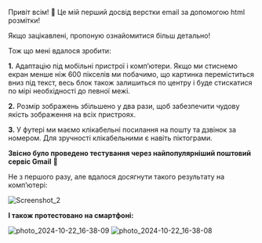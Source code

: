 Привіт всім! 👋
Це мій перший досвід верстки email за допомогою html розмітки!

Якщо зацікавлені, пропоную ознайомитися більш детально!

Тож що мені вдалося зробити:

<b>1.</b> Адаптацію під мобільні пристрої і комп’ютери.
Якщо ми стиснемо екран менше ніж 600 пікселів ми побачимо, що картинка переміститься вниз під текст,
весь блок також залишиться по центру і буде стискатися по мірі необхідності до певної межі.

<b>2.</b> Розмір зображень збільшено у два рази, щоб забезпечити
чудову якість зображення на всіх пристроях.

<b>3.</b> У футері ми маємо клікабельні посилання на пошту та дзвінок за номером.
Для зручності клікабельними є навіть піктограми.

<b>Звісно було проведено тестування через найпопулярніший поштовий сервіс Gmail</b> 🧐

Не з першого разу, але вдалося досягнути такого результату на комп’ютері:

![Screenshot_2](https://github.com/user-attachments/assets/dfb65195-d9b4-4e46-b6b8-3b865f19931c)


<b>І також протестовано на смартфоні:</b>

![photo_2024-10-22_16-38-09](https://github.com/user-attachments/assets/50f916a2-2c07-439e-a27b-209c47e1fdef)
![photo_2024-10-22_16-38-08](https://github.com/user-attachments/assets/8cf0f6f5-147a-4ef9-9532-c2d6667a070d)
